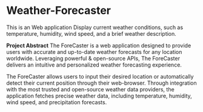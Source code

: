 # Weather-Forecaster
This is an Web application Display current weather conditions, such as temperature, humidity, wind speed, and a brief weather description.

**Project Abstract**
The ForeCaster is a web application designed to provide users with accurate and up-to-date weather forecasts for any location worldwide. Leveraging powerful & open-source APIs, The ForeCaster delivers an intuitive and personalized weather forecasting experience.

The ForeCaster allows users to input their desired location or automatically detect their current position through their web-browser. Through integration with the most trusted and open-source weather data providers, the application fetches precise weather data, including temperature, humidity, wind speed, and precipitation forecasts.


